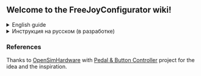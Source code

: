 ## Welcome to the FreeJoyConfigurator wiki!

<details> 
  <summary> English guide </summary>

# Installation
Just download the [latest release](https://github.com/FreeJoy-Team/FreeJoy/releases) and run the installer.

# Getting started
* [Pins configuration](https://github.com/vostrenkov/FreeJoyConfigurator/wiki/Pins-configuration)
* [Digital inputs (buttons) configuration](https://github.com/vostrenkov/FreeJoyConfigurator/wiki/Digital-inputs-configuration)
* [Axes configuration](https://github.com/vostrenkov/FreeJoyConfigurator/wiki/Axes-configuration)
* [Axes to buttons](https://github.com/vostrenkov/FreeJoyConfigurator/wiki/Axes-to-Buttons)
* [Shift registers](https://github.com/vostrenkov/FreeJoyConfigurator/wiki/Shift-registers)
* [TLE501x sensors](https://github.com/vostrenkov/FreeJoyConfigurator/wiki/TLE501x-sensors)
* [LED configuration](https://github.com/FreeJoy-Team/FreeJoyConfigurator/wiki/LED-configuration)
* [Loading and saving configuration](https://github.com/vostrenkov/FreeJoyConfigurator/wiki/Loading-and-saving-configuration)
* [Advanced settings](https://github.com/vostrenkov/FreeJoyConfigurator/wiki/Advanced-settings)
* [Firmware flasher](https://github.com/vostrenkov/FreeJoyConfigurator/wiki/Firmware-flasher)

</details>

<details> 
  <summary> Инструкция на русском (в разработке) </summary>

# Описание проекта:
# FreeJoy
FreeJoy - настраиваемый контроллер игрового устройства, основанный на недорогом микроконтроллере STM32F103C8. Он позволяет создавать собственные HOTAS – системы (РУС, РУД, всевозможные панели расширения), педали, автомобильные системы управления (рулевые колеса, педали, рычаги коробок передач и т.д.) и настраивать сконструированное устройство.

## Возможности:
* До 8 – аналоговых осей;
* До 128 кнопок или тумблеров;
* До 4 HAT-переключателей;
* До 16 инкрементальных энкодеров;
* Возможность назначения нажатий кнопок на определенные положения аналоговой оси (до 12 кнопок на ось);
* Поддержка сдвиговых регистров 74HC165 и CD4021 для увеличения количества подключаемых кнопок.
* Поддержка цифровых датчиков Холла TLE5010/TLE5011.

## Оси:
FreeJoy поддерживает до 8 аналоговых осей, которые могут быть либо аналоговыми источниками (потенциометрами) подключенными к контактам A0-A7, либо цифровыми (TLE5010/5011). Все оси имеют следующие настройки:
* Источник/назначение оси (X, Y, Z, Rx, Ry, Rz, Slider1, Slider2);
* Включение/отключение вывода оси;
* Изменение разрешения;
* Калибровка (ручная/автоматическая);
* Сглаживание (откл или 7 уровней настройки фильтра);
* Инверсия;
* Динамическая мертвая зона
* Опция сдвига магнита;
* Настройка кривых отклика;
* Оси из кнопок/энкодеров.

## Кнопки:
FreeJoy – поддерживает подключение до 128 кнопок поключенных как одиночные кнопки (подкача 0 или питания на сигнальный контакт), как матрица кнопок, посредством сдвиговых регистров, через функцию ось в кнопки. Кнопки могут быть настроены как:
* Нормальная кнопка;
* Инвертированная кнопка;
* Тумблер на включение/отключение (Toggle switch ON/OFF);
* Тумблер на включение (Toggle switch ON);
* Тумблер на отключение (Toggle switch OFF);
* HAT-переключатель;
* Вход инкрементального энкодера;
* Радиокнопка;
* Кнопка последовательного переключения;
* 5 шифтов.


Скачайте [последний релиз](https://github.com/FreeJoy-Team/FreeJoy/releases) и запустите установщик.

# Начало работы
* [Настройка выводов контроллера](https://github.com/FreeJoy-Team/FreeJoyConfigurator/wiki/Настройка-выводов-контроллера)
* [Настройка цифровых входов (кнопок)](https://github.com/FreeJoy-Team/FreeJoyConfigurator/wiki/Настройка-цифровых-входов-(кнопок))
* [Настройка осей](https://github.com/FreeJoy-Team/FreeJoyConfigurator/wiki/Настройка-осей)
* [Функция "оси в кнопки"](https://github.com/FreeJoy-Team/FreeJoyConfigurator/wiki/Функция-%22оси-в-кнопки%22)
* [Сдвиговые регистры](https://github.com/FreeJoy-Team/FreeJoyConfigurator/wiki/Сдвиговые-регистры)
* [Датчики TLE501x](https://github.com/FreeJoy-Team/FreeJoyConfigurator/wiki/Датчики-TLE501x)
* [Настройка светодиодов](https://github.com/FreeJoy-Team/FreeJoyConfigurator/wiki/Настройка-светодиодов)
* [Загрузка и сохранение конфигурации](https://github.com/FreeJoy-Team/FreeJoyConfigurator/wiki/Загрузка-и-сохранение-конфигурации)
* [Продвинутые настройки](https://github.com/FreeJoy-Team/FreeJoyConfigurator/wiki/Продвинутые-настройки)
* [Загрузчик прошивки](https://github.com/FreeJoy-Team/FreeJoyConfigurator/wiki/Загрузчик-прошивки)

</details>


### References
Thanks to [OpenSimHardware](https://github.com/OpenSimHardware) with [Pedal & Button Controller](https://github.com/OpenSimHardware/PedalButtonController) project for the idea and the inspiration.